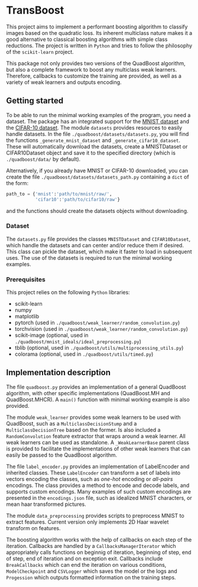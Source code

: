 # TransBoost

This project aims to implement a performant boosting algorithm to classify images based on the quadratic loss.
Its inherent multiclass nature makes it a good alternative to classical boosting algorithms with simple class reductions.
The project is written in `Python` and tries to follow the philosophy of the `scikit-learn` project.

This package not only provides two versions of the QuadBoost algorithm, but also a complete framework to boost any multiclass weak learners.
Therefore, callbacks to customize the training are provided, as well as a variety of weak learners and outputs encoding.

## Getting started

To be able to run the minimal working examples of the program, you need a dataset.
The package has an integrated support for the [MNIST dataset](http://yann.lecun.com/exdb/mnist/) and the [CIFAR-10 dataset](https://www.cs.toronto.edu/~kriz/cifar.html).
The module `datasets` provides resources to easily handle datasets.
In the file `./quadboost/datasets/datasets.py`, you will find the functions `_generate_mnist_dataset` and `_generate_cifar10_dataset`.
These will automatically download the datasets, create a MNISTDataset or CIFAR10Dataset object and save it to the specified directory (which is `./quadboost/data/` by default).

Alternatively, if you already have MNIST or CIFAR-10 downloaded, you can create the file `./quadboost/datasets/datasets_path.py` containing a `dict` of the form:
```python
path_to = {'mnist':'path/to/mnist/raw/',
           'cifar10':'path/to/cifar10/raw'}
```
and the functions should create the datasets objects without downloading.

### Dataset

The `datasets.py` file provides the classes `MNISTDataset` and `CIFAR10Dataset`, which handle the datasets and can center and/or reduce them if desired.
This class can pickle the dataset, which make it faster to load in subsequent uses.
The use of the datasets is required to run the minimal working examples.

### Prerequisites

This project relies on the following `Python` libraries:
- scikit-learn
- numpy
- matplotlib
- pytorch (used in `./quadboost/weak_learner/random_convolution.py`)
- torchvision (used in `./quadboost/weak_learner/random_convolution.py`)
- scikit-image (optional, used in `./quadboost/mnist_ideals/ideal_preprocessing.py`)
- tblib (optional, used in `./quadboost/utils/multiprocessing_utils.py`)
- colorama (optional, used in `./quadboost/utils/timed.py`)

## Implementation description

The file `quadboost.py` provides an implementation of a general QuadBoost algorithm, with other specific implementations (QuadBoost.MH and QuadBoost.MHCR).
A `main()` function with minimal working example is also provided.

The module `weak_learner` provides some weak learners to be used with QuadBoost, such as a `MulticlassDecisionStump` and a `MulticlassDecisionTree` based on the former.
Is also included a `RandomConvolution` feature extractor that wraps around a weak learner.
All weak learners can be used as standalone.
A `_WeakLearnerBase` parent class is provided to facilitate the implementations of other weak learners that can easily be passed to the QuadBoost algorithm.

The file `label_encoder.py` provides an implementation of LabelEncoder and inherited classes.
These `LabelEncoder` can transform a set of labels into vectors encoding the classes, such as _one-hot_ encoding or _all-pairs_ encodings.
The class provides a method to encode and decode labels, and supports custom encodings.
Many examples of such custom encodings are presented in the `encodings.json` file, such as idealized MNIST characters, or mean haar transformed pictures.

The module `data_preprocessing` provides scripts to preprocess MNIST to extract features.
Current version only implements 2D Haar wavelet transform on features.

The boosting algorithm works with the help of callbacks on each step of the iteration.
Callbacks are handled by a `CallbacksManagerIterator` which appropriately calls functions on beginnig of iteration, beginning of step, end of step, end of iteration and on exception exit.
Callbacks include `BreakCallbacks` which can end the iteration on various conditions, `ModelCheckpoint` and `CSVLogger` which saves the model or the logs and `Progession` which outputs formatted information on the training steps.

